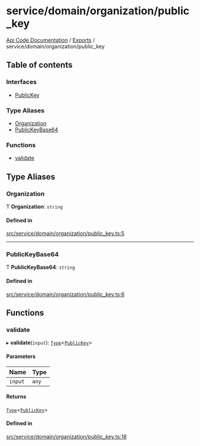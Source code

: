 # service/domain/organization/public\_key
 
[Api Code Documentation](../README.md) / [Exports](../modules.md) / service/domain/organization/public\_key

## Table of contents

### Interfaces

- [PublicKey](../interfaces/service_domain_organization_public_key.PublicKey.md)

### Type Aliases

- [Organization](service_domain_organization_public_key.md#organization)
- [PublicKeyBase64](service_domain_organization_public_key.md#publickeybase64)

### Functions

- [validate](service_domain_organization_public_key.md#validate)

## Type Aliases

### Organization

Ƭ **Organization**: `string`

#### Defined in

[src/service/domain/organization/public_key.ts:5](https://github.com/openkfw/TruBudget/blob/1602d8b/api/src/service/domain/organization/public_key.ts#L5)

___

### PublicKeyBase64

Ƭ **PublicKeyBase64**: `string`

#### Defined in

[src/service/domain/organization/public_key.ts:6](https://github.com/openkfw/TruBudget/blob/1602d8b/api/src/service/domain/organization/public_key.ts#L6)

## Functions

### validate

▸ **validate**(`input`): [`Type`](result.md#type)\<[`PublicKey`](../interfaces/service_domain_organization_public_key.PublicKey.md)\>

#### Parameters

| Name | Type |
| :------ | :------ |
| `input` | `any` |

#### Returns

[`Type`](result.md#type)\<[`PublicKey`](../interfaces/service_domain_organization_public_key.PublicKey.md)\>

#### Defined in

[src/service/domain/organization/public_key.ts:18](https://github.com/openkfw/TruBudget/blob/1602d8b/api/src/service/domain/organization/public_key.ts#L18)
